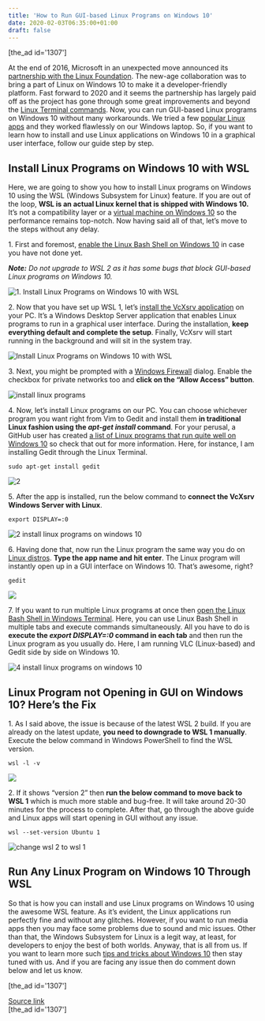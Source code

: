 ```yaml
---
title: 'How to Run GUI-based Linux Programs on Windows 10'
date: 2020-02-03T06:35:00+01:00
draft: false
---
```


\[the\_ad id='1307'\]  
  

  

At the end of 2016, Microsoft in an unexpected move announced its [partnership with the Linux Foundation](https://www.theverge.com/2016/11/16/13651940/microsoft-linux-foundation-membership). The new-age collaboration was to bring a part of Linux on Windows 10 to make it a developer-friendly platform. Fast forward to 2020 and it seems the partnership has largely paid off as the project has gone through some great improvements and beyond the [Linux Terminal commands](https://beebom.com/essential-linux-commands/). Now, you can run GUI-based Linux programs on Windows 10 without many workarounds. We tried a few [popular Linux apps](https://beebom.com/best-linux-apps/) and they worked flawlessly on our Windows laptop. So, if you want to learn how to install and use Linux applications on Windows 10 in a graphical user interface, follow our guide step by step.  

Install Linux Programs on Windows 10 with WSL
---------------------------------------------

  

Here, we are going to show you how to install Linux programs on Windows 10 using the WSL (Windows Subsystem for Linux) feature. If you are out of the loop, **WSL is an actual Linux kernel that is shipped with Windows 10.** It’s not a compatibility layer or a [virtual machine on Windows 10](https://beebom.com/how-create-virtual-machine-windows-10/) so the performance remains top-notch. Now having said all of that, let’s move to the steps without any delay.  

1\. First and foremost, [enable the Linux Bash Shell on Windows 10](https://beebom.com/how-enable-linux-bash-shell-windows-10-wsl-2/) in case you have not done yet.  

_**Note:** Do not upgrade to WSL 2 as it has some bugs that block GUI-based Linux programs on Windows 10._  

![1. Install Linux Programs on Windows 10 with WSL](https://beebom.com/wp-content/uploads/2020/02/1.-Install-Linux-Programs-on-Windows-10-with-WSL.jpg)

2\. Now that you have set up WSL 1, let’s [install the VcXsrv application](https://sourceforge.net/projects/vcxsrv/) on your PC. It’s a Windows Desktop Server application that enables Linux programs to run in a graphical user interface. During the installation, **keep everything default and complete the setup**. Finally, VcXsrv will start running in the background and will sit in the system tray.  

![Install Linux Programs on Windows 10 with WSL](https://beebom.com/wp-content/uploads/2020/02/1-install-linux-programs-on-windows-10.jpg)

3\. Next, you might be prompted with a [Windows Firewall](https://beebom.com/best-free-firewall-software-windows/) dialog. Enable the checkbox for private networks too and **click on the “Allow Access” button**.  

![install linux programs](https://beebom.com/wp-content/uploads/2020/02/install-linux-programs.jpg)

  
  

  

4\. Now, let’s install Linux programs on our PC. You can choose whichever program you want right from Vim to Gedit and install them **in traditional Linux fashion using the _apt-get install_ command**. For your perusal, a GitHub user has created [a list of Linux programs that run quite well on Windows 10](https://github.com/ethanhs/WSL-Programs/blob/master/README.md) so check that out for more information. Here, for instance, I am installing Gedit through the Linux Terminal.  

```
sudo apt-get install gedit
```  

![2](https://beebom.com/wp-content/uploads/2020/02/2.jpg)

5\. After the app is installed, run the below command to **connect the VcXsrv Windows Server with Linux**.  

```
export DISPLAY=:0  

```  

![2 install linux programs on windows 10](https://beebom.com/wp-content/uploads/2020/02/2-install-linux-programs-on-windows-10.jpg)

6\. Having done that, now run the Linux program the same way you do on [Linux distros](https://beebom.com/linux-distros-you-should-know-about/). **Type the app name and hit enter**. The Linux program will instantly open up in a GUI interface on Windows 10. That’s awesome, right?  

```
gedit
```  

![](https://beebom.com/wp-content/uploads/2020/02/3-install-linux-programs-on-windows-10.jpg)

7\. If you want to run multiple Linux programs at once then [open the Linux Bash Shell in Windows Terminal](https://beebom.com/windows-terminal-update-ui-profiles/). Here, you can use Linux Bash Shell in multiple tabs and execute commands simultaneously. All you have to do is **execute the _export DISPLAY=:0_ command in each tab** and then run the Linux program as you usually do. Here, I am running VLC (Linux-based) and Gedit side by side on Windows 10.  

![4 install linux programs on windows 10](https://beebom.com/wp-content/uploads/2020/02/4-install-linux-programs-on-windows-10.jpg)

Linux Program not Opening in GUI on Windows 10? Here’s the Fix
--------------------------------------------------------------

  

1\. As I said above, the issue is because of the latest WSL 2 build. If you are already on the latest update, **you need to downgrade to WSL 1 manually**. Execute the below command in Windows PowerShell to find the WSL version.

  
  

  
```
wsl -l -v
```  

![](https://beebom.com/wp-content/uploads/2020/02/5-install-linux-programs-on-windows-10.jpg)

2\. If it shows “version 2” then **run the below command to move back to WSL 1** which is much more stable and bug-free. It will take around 20-30 minutes for the process to complete. After that, go through the above guide and Linux apps will start opening in GUI without any issue.  

```
wsl --set-version Ubuntu 1
```  

![change wsl 2 to wsl 1](https://beebom.com/wp-content/uploads/2020/02/Annotation-2020-02-01-172826-e1580558438934.jpg)

Run Any Linux Program on Windows 10 Through WSL
-----------------------------------------------

  

So that is how you can install and use Linux programs on Windows 10 using the awesome WSL feature. As it’s evident, the Linux applications run perfectly fine and without any glitches. However, if you want to run media apps then you may face some problems due to sound and mic issues. Other than that, the Windows Subsystem for Linux is a legit way, at least, for developers to enjoy the best of both worlds. Anyway, that is all from us. If you want to learn more such [tips and tricks about Windows 10](https://beebom.com/beginner-tips-for-windows-10/) then stay tuned with us. And if you are facing any issue then do comment down below and let us know.  

  
  
\[the\_ad id='1307'\]  
  
[Source link](https://beebom.com/how-run-gui-based-linux-programs-windows-10/)  
\[the\_ad id='1307'\]